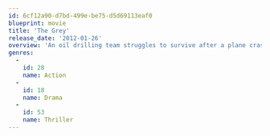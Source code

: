 ```yaml
---
id: 6cf12a90-d7bd-499e-be75-d5d69113eaf0
blueprint: movie
title: 'The Grey'
release_date: '2012-01-26'
overview: 'An oil drilling team struggles to survive after a plane crash strands them in the wilds of Alaska. Hunting them is a pack of wolves that sees them as intruders.'
genres:
  -
    id: 28
    name: Action
  -
    id: 18
    name: Drama
  -
    id: 53
    name: Thriller
---
```

